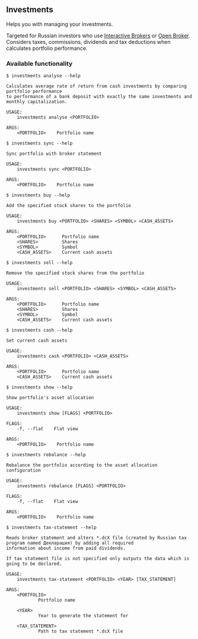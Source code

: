 ## Investments

Helps you with managing your investments.

Targeted for Russian investors who use [Interactive Brokers](http://interactivebrokers.com) or
[Open Broker](https://open-broker.ru). Considers taxes, commissions, dividends and tax deductions when calculates
portfolio performance.

### Available functionality

```
$ investments analyse --help

Calculates average rate of return from cash investments by comparing portfolio performance
to performance of a bank deposit with exactly the same investments and monthly capitalization.

USAGE:
    investments analyse <PORTFOLIO>

ARGS:
    <PORTFOLIO>    Portfolio name
```

```
$ investments sync --help

Sync portfolio with broker statement

USAGE:
    investments sync <PORTFOLIO>

ARGS:
    <PORTFOLIO>    Portfolio name
```

```
$ investments buy --help

Add the specified stock shares to the portfolio

USAGE:
    investments buy <PORTFOLIO> <SHARES> <SYMBOL> <CASH_ASSETS>

ARGS:
    <PORTFOLIO>      Portfolio name
    <SHARES>         Shares
    <SYMBOL>         Symbol
    <CASH_ASSETS>    Current cash assets
```

```
$ investments sell --help

Remove the specified stock shares from the portfolio

USAGE:
    investments sell <PORTFOLIO> <SHARES> <SYMBOL> <CASH_ASSETS>

ARGS:
    <PORTFOLIO>      Portfolio name
    <SHARES>         Shares
    <SYMBOL>         Symbol
    <CASH_ASSETS>    Current cash assets
```

```
$ investments cash --help

Set current cash assets

USAGE:
    investments cash <PORTFOLIO> <CASH_ASSETS>

ARGS:
    <PORTFOLIO>      Portfolio name
    <CASH_ASSETS>    Current cash assets
```

```
$ investments show --help

Show portfolio's asset allocation

USAGE:
    investments show [FLAGS] <PORTFOLIO>

FLAGS:
    -f, --flat    Flat view

ARGS:
    <PORTFOLIO>    Portfolio name
```

```
$ investments rebalance --help

Rebalance the portfolio according to the asset allocation configuration

USAGE:
    investments rebalance [FLAGS] <PORTFOLIO>

FLAGS:
    -f, --flat    Flat view

ARGS:
    <PORTFOLIO>    Portfolio name
```

```
$ investments tax-statement --help

Reads broker statement and alters *.dcX file (created by Russian tax program named Декларация) by adding all required
information about income from paid dividends.

If tax statement file is not specified only outputs the data which is going to be declared.

USAGE:
    investments tax-statement <PORTFOLIO> <YEAR> [TAX_STATEMENT]

ARGS:
    <PORTFOLIO>
            Portfolio name

    <YEAR>
            Year to generate the statement for

    <TAX_STATEMENT>
            Path to tax statement *.dcX file
```
